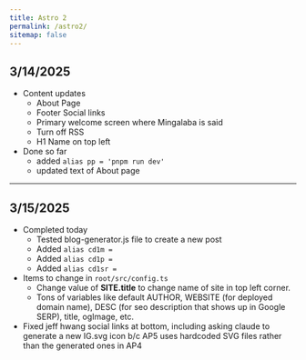 ```yaml
---
title: Astro 2
permalink: /astro2/
sitemap: false
---
```


## 3/14/2025
* Content updates
	* About Page
	* Footer Social links
	* Primary welcome screen where Mingalaba is said
	* Turn off RSS
	* H1 Name on top left
* Done so far
	* added `alias pp = 'pnpm run dev'`
	* updated text of About page

***

## 3/15/2025
* Completed today
	* Tested blog-generator.js file to create a new post
	* Added `alias cd1m = `
	* Added `alias cd1p = `
	* Added `alias cd1sr = `
* Items to change in `root/src/config.ts`
	* Change value of **SITE.title** to change name of site in top left corner.
	* Tons of variables like default AUTHOR, WEBSITE (for deployed domain name), DESC (for seo description that shows up in Google SERP), title, ogImage, etc.
* Fixed jeff hwang social links at bottom, including asking claude to generate a new IG.svg icon b/c AP5 uses hardcoded SVG files rather than the generated ones in AP4

